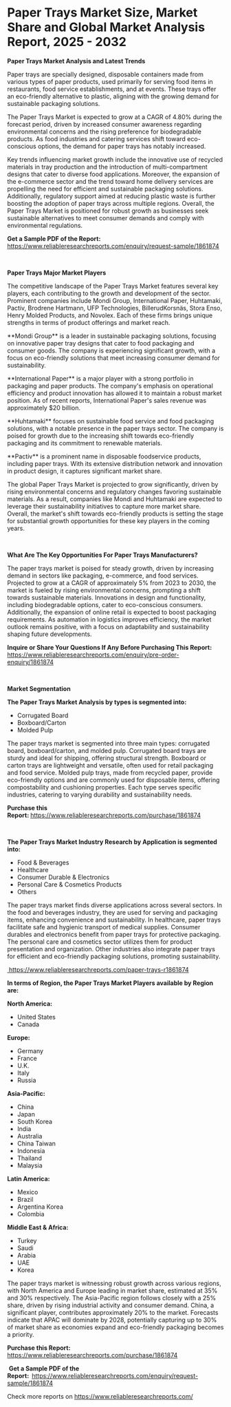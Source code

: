 <p><h1>Paper Trays Market Size, Market Share and Global Market Analysis Report, 2025 - 2032</h1></p><p><strong>Paper Trays Market Analysis and Latest Trends</strong></p>
<p><p>Paper trays are specially designed, disposable containers made from various types of paper products, used primarily for serving food items in restaurants, food service establishments, and at events. These trays offer an eco-friendly alternative to plastic, aligning with the growing demand for sustainable packaging solutions.</p><p>The Paper Trays Market is expected to grow at a CAGR of 4.80% during the forecast period, driven by increased consumer awareness regarding environmental concerns and the rising preference for biodegradable products. As food industries and catering services shift toward eco-conscious options, the demand for paper trays has notably increased. </p><p>Key trends influencing market growth include the innovative use of recycled materials in tray production and the introduction of multi-compartment designs that cater to diverse food applications. Moreover, the expansion of the e-commerce sector and the trend toward home delivery services are propelling the need for efficient and sustainable packaging solutions. Additionally, regulatory support aimed at reducing plastic waste is further boosting the adoption of paper trays across multiple regions. Overall, the Paper Trays Market is positioned for robust growth as businesses seek sustainable alternatives to meet consumer demands and comply with environmental regulations.</p></p>
<p><strong>Get a Sample PDF of the Report:&nbsp;</strong> <a href="https://www.reliableresearchreports.com/enquiry/request-sample/1861874?utm_campaign=2255&utm_medium=2&utm_source=Github&utm_content=ia&utm_term=04042025&utm_id=paper-trays">https://www.reliableresearchreports.com/enquiry/request-sample/1861874</a></p>
<p>&nbsp;</p>
<p><strong>Paper Trays Major Market Players</strong></p>
<p><p>The competitive landscape of the Paper Trays Market features several key players, each contributing to the growth and development of the sector. Prominent companies include Mondi Group, International Paper, Huhtamaki, Pactiv, Brodrene Hartmann, UFP Technologies, BillerudKorsnäs, Stora Enso, Henry Molded Products, and Novolex. Each of these firms brings unique strengths in terms of product offerings and market reach.</p><p>**Mondi Group** is a leader in sustainable packaging solutions, focusing on innovative paper tray designs that cater to food packaging and consumer goods. The company is experiencing significant growth, with a focus on eco-friendly solutions that meet increasing consumer demand for sustainability.</p><p>**International Paper** is a major player with a strong portfolio in packaging and paper products. The company's emphasis on operational efficiency and product innovation has allowed it to maintain a robust market position. As of recent reports, International Paper's sales revenue was approximately $20 billion.</p><p>**Huhtamaki** focuses on sustainable food service and food packaging solutions, with a notable presence in the paper trays sector. The company is poised for growth due to the increasing shift towards eco-friendly packaging and its commitment to renewable materials.</p><p>**Pactiv** is a prominent name in disposable foodservice products, including paper trays. With its extensive distribution network and innovation in product design, it captures significant market share. </p><p>The global Paper Trays Market is projected to grow significantly, driven by rising environmental concerns and regulatory changes favoring sustainable materials. As a result, companies like Mondi and Huhtamaki are expected to leverage their sustainability initiatives to capture more market share. Overall, the market's shift towards eco-friendly products is setting the stage for substantial growth opportunities for these key players in the coming years.</p></p>
<p>&nbsp;</p>
<p><strong>What Are The Key Opportunities For Paper Trays Manufacturers?</strong></p>
<p><p>The paper trays market is poised for steady growth, driven by increasing demand in sectors like packaging, e-commerce, and food services. Projected to grow at a CAGR of approximately 5% from 2023 to 2030, the market is fueled by rising environmental concerns, prompting a shift towards sustainable materials. Innovations in design and functionality, including biodegradable options, cater to eco-conscious consumers. Additionally, the expansion of online retail is expected to boost packaging requirements. As automation in logistics improves efficiency, the market outlook remains positive, with a focus on adaptability and sustainability shaping future developments.</p></p>
<p><strong>Inquire or Share Your Questions If Any Before Purchasing This Report:</strong> <a href="https://www.reliableresearchreports.com/enquiry/pre-order-enquiry/1861874?utm_campaign=2255&utm_medium=2&utm_source=Github&utm_content=ia&utm_term=04042025&utm_id=paper-trays">https://www.reliableresearchreports.com/enquiry/pre-order-enquiry/1861874</a></p>
<p>&nbsp;</p>
<p><strong>Market Segmentation</strong></p>
<p><strong>The Paper Trays Market Analysis by types is segmented into:</strong></p>
<p><ul><li>Corrugated Board</li><li>Boxboard/Carton</li><li>Molded Pulp</li></ul></p>
<p><p>The paper trays market is segmented into three main types: corrugated board, boxboard/carton, and molded pulp. Corrugated board trays are sturdy and ideal for shipping, offering structural strength. Boxboard or carton trays are lightweight and versatile, often used for retail packaging and food service. Molded pulp trays, made from recycled paper, provide eco-friendly options and are commonly used for disposable items, offering compostability and cushioning properties. Each type serves specific industries, catering to varying durability and sustainability needs.</p></p>
<p><strong>Purchase this Report:&nbsp;</strong><a href="https://www.reliableresearchreports.com/purchase/1861874?utm_campaign=2255&utm_medium=2&utm_source=Github&utm_content=ia&utm_term=04042025&utm_id=paper-trays">https://www.reliableresearchreports.com/purchase/1861874</a></p>
<p>&nbsp;</p>
<p><strong>The Paper Trays Market Industry Research by Application is segmented into:</strong></p>
<p><ul><li>Food & Beverages</li><li>Healthcare</li><li>Consumer Durable & Electronics</li><li>Personal Care & Cosmetics Products</li><li>Others</li></ul></p>
<p><p>The paper trays market finds diverse applications across several sectors. In the food and beverages industry, they are used for serving and packaging items, enhancing convenience and sustainability. In healthcare, paper trays facilitate safe and hygienic transport of medical supplies. Consumer durables and electronics benefit from paper trays for protective packaging. The personal care and cosmetics sector utilizes them for product presentation and organization. Other industries also integrate paper trays for efficient and eco-friendly packaging solutions, promoting sustainability.</p></p>
<p><a href="https://www.reliableresearchreports.com/paper-trays-r1861874?utm_campaign=2255&utm_medium=2&utm_source=Github&utm_content=ia&utm_term=04042025&utm_id=paper-trays">&nbsp;https://www.reliableresearchreports.com/paper-trays-r1861874</a></p>
<p><strong>In terms of Region, the Paper Trays Market Players available by Region are:</strong></p>
<p>
    <p> <strong> North America: </strong>
        <ul>
            <li>United States</li>
            <li>Canada</li>
        </ul>
        </p> 
    <p> <strong> Europe: </strong>
        <ul>
            <li>Germany</li>
            <li>France</li>
            <li>U.K.</li>
            <li>Italy</li>
            <li>Russia</li>
        </ul>
        </p> 
    <p> <strong> Asia-Pacific: </strong>
        <ul>
            <li>China</li>
            <li>Japan</li>
            <li>South Korea</li>
            <li>India</li>
            <li>Australia</li>
            <li>China Taiwan</li>
            <li>Indonesia</li>
            <li>Thailand</li>
            <li>Malaysia</li>
        </ul>
        </p> 
    <p> <strong> Latin America: </strong>
        <ul>
            <li>Mexico</li>
            <li>Brazil</li>
            <li>Argentina Korea</li>
            <li>Colombia</li>
        </ul>
        </p> 
    <p> <strong> Middle East & Africa: </strong>
        <ul>
            <li>Turkey</li>
            <li>Saudi</li>
            <li>Arabia</li>
            <li>UAE</li>
            <li>Korea</li>
        </ul>
    </p>
    </p>
<p><p>The paper trays market is witnessing robust growth across various regions, with North America and Europe leading in market share, estimated at 35% and 30% respectively. The Asia-Pacific region follows closely with a 25% share, driven by rising industrial activity and consumer demand. China, a significant player, contributes approximately 20% to the market. Forecasts indicate that APAC will dominate by 2028, potentially capturing up to 30% of market share as economies expand and eco-friendly packaging becomes a priority.</p></p>
<p><strong>Purchase this Report: </strong><a href="https://www.reliableresearchreports.com/purchase/1861874?utm_campaign=2255&utm_medium=2&utm_source=Github&utm_content=ia&utm_term=04042025&utm_id=paper-trays">https://www.reliableresearchreports.com/purchase/1861874</a></p>
<p>&nbsp;<strong>Get a Sample PDF of the Report:&nbsp;&nbsp;</strong><a href="https://www.reliableresearchreports.com/enquiry/request-sample/1861874?utm_campaign=2255&utm_medium=2&utm_source=Github&utm_content=ia&utm_term=04042025&utm_id=paper-trays">https://www.reliableresearchreports.com/enquiry/request-sample/1861874</a></p>
<p><strong></strong></p>
<p>Check more reports on <a href="https://www.reliableresearchreports.com/?utm_campaign=2255&utm_medium=2&utm_source=Github&utm_content=ia&utm_term=04042025&utm_id=paper-trays">https://www.reliableresearchreports.com/</a></p>